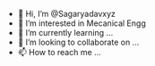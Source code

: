 - 👋 Hi, I’m @Sagaryadavxyz
- 👀 I’m interested in Mecanical Engg
- 🌱 I’m currently learning ...
- 💞️ I’m looking to collaborate on ...
- 📫 How to reach me ...

<!---
Sagaryadavxyz/Sagaryadavxyz is a ✨ special ✨ repository because its `README.md` (this file) appears on your GitHub profile.
You can click the Preview link to take a look at your changes.
--->
